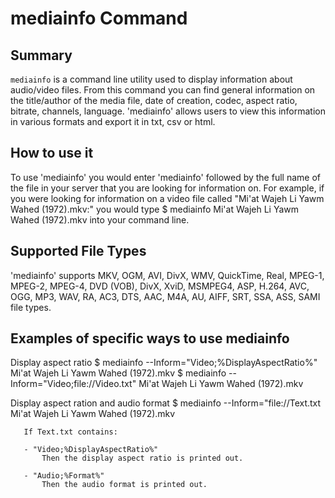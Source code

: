# mediainfo Command

## Summary 
`mediainfo` is a command line utility used to display information about audio/video files. From this command you can find general information on the title/author of the media file, date of creation, codec, aspect ratio, bitrate, channels, language. 'mediainfo' allows users to view this information in various formats and export it in txt, csv or html. 

## How to use it 
To use 'mediainfo' you would enter 'mediainfo' followed by the full name of the file in your server that you are looking for information on. For example, if you were looking for information on a video file called "Mi'at Wajeh Li Yawm Wahed (1972).mkv:" you would type 
        $ mediainfo Mi'at Wajeh Li Yawm Wahed (1972).mkv 
into your command line. 

## Supported File Types
'mediainfo' supports MKV, OGM, AVI, DivX, WMV, QuickTime, Real, MPEG-1, MPEG-2, MPEG-4, DVD (VOB), DivX, XviD, MSMPEG4, ASP, H.264, AVC, OGG, MP3, WAV, RA, AC3, DTS, AAC, M4A, AU, AIFF, SRT, SSA, ASS, SAMI file types. 

## Examples of specific ways to use mediainfo
Display aspect ratio
        $ mediainfo --Inform="Video;%DisplayAspectRatio%" Mi'at Wajeh Li Yawm Wahed (1972).mkv 
        $ mediainfo --Inform="Video;file://Video.txt" Mi'at Wajeh Li Yawm Wahed (1972).mkv 
        
 Display aspect ration and audio format
        $ mediainfo --Inform="file://Text.txt Mi'at Wajeh Li Yawm Wahed (1972).mkv 

       If Text.txt contains:

       - "Video;%DisplayAspectRatio%"
           Then the display aspect ratio is printed out.

       - "Audio;%Format%"
           Then the audio format is printed out.
